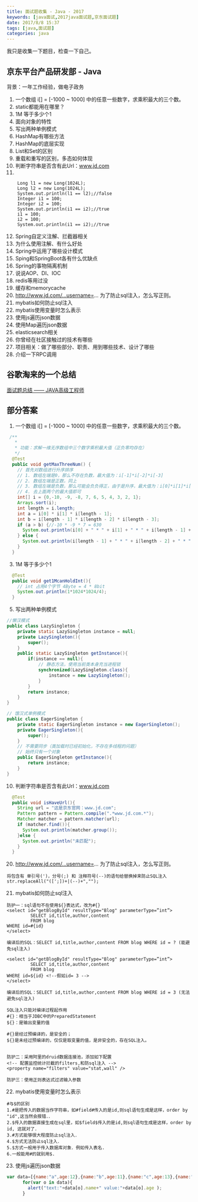 ```yaml
---
title: 面试题收集 - Java - 2017
keywords: [java面试,2017java面试题,京东面试题]
date: 2017/8/8 15:37
tags: [java,面试题]
categories: java
---
```

我只是收集一下题目，检查一下自己。
## 京东平台产品研发部 - Java
背景：一年工作经验，做电子政务

1. 一个数组 i[] = [-1000 ~ 1000] 中的任意一些数字，求乘积最大的三个数。
2. static都能用在哪里？
3. 1M 等于多少个1
4. 面向对象的特性
5. 写出两种单例模式
6. HashMap有哪些方法
7. HashMap的底层实现
8. List和Set的区别
9. 重载和重写的区别，多态如何体现
10. 判断字符串是否含有此Url：www.jd.com
11.
```
    Long l1 = new Long(1024L);
    Long l2 = new Long(1024L);
    System.out.println(l1 == l2);//false
    Integer i1 = 100;
    Integer i2 = 100;
    System.out.println(i1 == i2);//true
    i1 = 100;
    i2 = 100;
    System.out.println(i1 == i2);//true
```
12. Spring自定义注解、拦截器相关
13. 为什么使用注解、有什么好处
14. Spring中运用了哪些设计模式
15. Sping和SpringBoot各有什么优缺点
16. Spring的事物隔离机制
17. 说说AOP、DI、IOC
18. redis等用过没
19. 缓存和memorycache
20. http://www.jd.com/...username=... 为了防止sql注入，怎么写正则。
21. mybatis如何防止sql注入
22. mybatis使用变量时怎么表示
23. 使用js遍历json数据
24. 使用Map遍历json数据
25. elasticsearch相关
26. 你曾经在社区接触过的技术有哪些
27. 项目相关：做了哪些部分、职责、用到哪些技术、设计了哪些
28. 介绍一下RPC调用

## 谷歌淘来的一个总结
[面试题总结 —— JAVA高级工程师](http://blog.csdn.net/moneyshi/article/details/50786786)

## 部分答案
<!--more-->
1. 一个数组 i[] = [-1000 ~ 1000] 中的任意一些数字，求乘积最大的三个数。
```java
 /**
   *
   * 功能：求解一维无序数组中三个数字乘积最大值（正负零均存在）
   */
  @Test
  public void getMaxThreeNum() {
    // 首先对数组进行升序排序
    // 1. 数组左端是0，那么不存在负数，最大值为：i[-1]*i[-2]*i[-3]
    // 2. 数组左端是正数，同上
    // 3. 数组左端是负数，那么可能会负负得正，由于是升序，最大值为：i[0]*i[1]*i[-1]
    // 4. 去上面两个的最大值即可
    int[] i = {0,-10, -9, -8, 7, 6, 5, 4, 3, 2, 1};
    Arrays.sort(i);
    int length = i.length;
    int a = i[0] * i[1] * i[length - 1];
    int b = i[length - 1] * i[length - 2] * i[length - 3];
    if (a > b) {//-10 * -9 * 7 = 630
      System.out.println(i[0] + " * " + i[1] + " * " + i[length - 1] + " = " + a);
    } else {
      System.out.println(i[length - 1] + " * " + i[length - 2] + " * " + i[length - 3] + " = " + b);
    }
  }
```
3. 1M 等于多少个1
```java
  @Test
  public void get1McanHoldInt(){
    // int 占用4个字节 4Byte = 4 * 8bit
    System.out.println(1*1024*1024/4);
  }
```
5. 写出两种单例模式
```java
//懒汉模式
public class LazySingleton {
    private static LazySingleton instance = null;
    private LazySingleton(){
        super();
    }
    public static LazySingleton getInstance(){
        if(instance == null){
            // 静态方法，使用当前类本身充当进程锁
            synchronized(LazySingleton.class){
                instance = new LazySingleton();
            }
        }
        return instance;
    }
}

// 饿汉式单例模式
public class EagerSingleton {
    private static EagerSingleton instance = new EagerSingleton();
    private EagerSingleton(){
        super();
    }
    // 不需要同步（类加载时已经初始化，不存在多线程的问题）
    // 始终只有一个对象
    public EagerSingleton getInstance(){
        return instance;
    }
}
```
10. 判断字符串是否含有此Url：www.jd.com
```java
  @Test
  public void isHaveUrl(){
    String url = "这是京东官网：www.jd.com";
    Pattern pattern = Pattern.compile(".*www.jd.com.*");
    Matcher matcher = pattern.matcher(url);
    if (matcher.find()){
      System.out.println(matcher.group());
    }else {
      System.out.println("未匹配");
    }
  }
```
20. http://www.jd.com/...username=... 为了防止sql注入，怎么写正则。
```
将包含有 单引号(')，分号(;) 和 注释符号(--)的语句给替换掉来防止SQL注入
str.replaceAll("([';])+|(--)+","");
```
21. mybatis如何防止sql注入
```
防护一：sql语句不在使用${}表达式，改为#{}
<select id="getBlogById" resultType="Blog" parameterType=”int”>
         SELECT id,title,author,content
         FROM blog
WHERE id=#{id}
</select>

编译后的SQL：SELECT id,title,author,content FROM blog WHERE id = ? (能避免sql注入)

<select id="getBlogById" resultType="Blog" parameterType=”int”>
         SELECT id,title,author,content
         FROM blog
WHERE id=${id} <!--假如id= 3 -->
</select>

编译后的SQL：SELECT id,title,author,content FROM blog WHERE id = 3 (无法避免sql注入)

SQL注入只能对编译过程起作用
#{}：相当于JDBC中的PreparedStatement
${}：是输出变量的值

#{}是经过预编译的，是安全的；
${}是未经过预编译的，仅仅是取变量的值，是非安全的，存在SQL注入。


防护二：采用阿里的druid数据连接池，添加如下配置
<!-- 配置监控统计拦截的filters,和防sql注入 -->
<property name="filters" value="stat,wall" />

防护三：使用正则表达式过滤输入参数
```
22. mybatis使用变量时怎么表示
```
#与$的区别
1.#是把传入的数据当作字符串，如#field#传入的是id,则sql语句生成是这样，order by "id",这当然会报错．．
2.$传入的数据直接生成在sql里，如$field$传入的是id,则sql语句生成是这样，order by id, 这就对了．
3.#方式能够很大程度防止sql注入．
4.$方式无法防止sql注入．
5.$方式一般用于传入数据库对象．例如传入表名.
6.一般能用#的就别用$.
```
23. 使用js遍历json数据
```JavaScript
var data=[{name:"a",age:12},{name:"b",age:11},{name:"c",age:13},{name:"d",age:14}];  
      for(var o in data){  
        alert("text:"+data[o].name+" value:"+data[o].age );  
      }  
```
